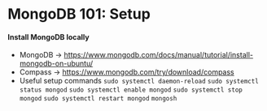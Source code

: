 # MongoDB 101: Setup

#### Install MongoDB locally
- MongoDB -> https://www.mongodb.com/docs/manual/tutorial/install-mongodb-on-ubuntu/
- Compass -> https://www.mongodb.com/try/download/compass
- Useful setup commands
`sudo systemctl daemon-reload`
`sudo systemctl status mongod`
`sudo systemctl enable mongod`
`sudo systemctl stop mongod`
`sudo systemctl restart mongod`
`mongosh`
